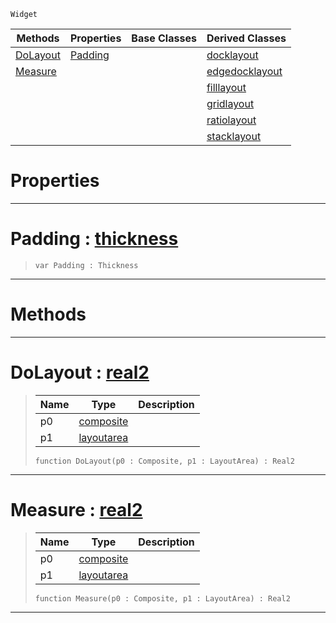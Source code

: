  `Widget`

|Methods|Properties|Base Classes|Derived Classes|
|---|---|---|---|
|[ DoLayout](https://github.com/ZilchEngine/ZilchDocs/blob/master/code_reference/class_reference/layout.markdown#dolayout-zero-engine-doc)|[ Padding](https://github.com/ZilchEngine/ZilchDocs/blob/master/code_reference/class_reference/layout.markdown#padding-zero-engine-docu)| |[docklayout](https://github.com/ZilchEngine/ZilchDocs/blob/master/code_reference/class_reference/docklayout.markdown)|
|[ Measure](https://github.com/ZilchEngine/ZilchDocs/blob/master/code_reference/class_reference/layout.markdown#measure-zero-engine-docu)| | |[edgedocklayout](https://github.com/ZilchEngine/ZilchDocs/blob/master/code_reference/class_reference/edgedocklayout.markdown)|
| | | |[filllayout](https://github.com/ZilchEngine/ZilchDocs/blob/master/code_reference/class_reference/filllayout.markdown)|
| | | |[gridlayout](https://github.com/ZilchEngine/ZilchDocs/blob/master/code_reference/class_reference/gridlayout.markdown)|
| | | |[ratiolayout](https://github.com/ZilchEngine/ZilchDocs/blob/master/code_reference/class_reference/ratiolayout.markdown)|
| | | |[stacklayout](https://github.com/ZilchEngine/ZilchDocs/blob/master/code_reference/class_reference/stacklayout.markdown)|


 #  Properties


---  
 #  Padding : [thickness](https://github.com/ZilchEngine/ZilchDocs/blob/master/code_reference/class_reference/thickness.markdown)

> 
> ``` lang=cpp, name=Nada
> var Padding : Thickness


---  
 #  Methods


---  
 #  DoLayout : [real2](https://github.com/ZilchEngine/ZilchDocs/blob/master/code_reference/nada_base_types/real2.markdown)

> 
> |Name|Type|Description|
> |---|---|---|
> |p0|[composite](https://github.com/ZilchEngine/ZilchDocs/blob/master/code_reference/class_reference/composite.markdown)| |
> |p1|[layoutarea](https://github.com/ZilchEngine/ZilchDocs/blob/master/code_reference/class_reference/layoutarea.markdown)| |
> ``` lang=cpp, name=Nada
> function DoLayout(p0 : Composite, p1 : LayoutArea) : Real2
> ``` 


---  
 #  Measure : [real2](https://github.com/ZilchEngine/ZilchDocs/blob/master/code_reference/nada_base_types/real2.markdown)

> 
> |Name|Type|Description|
> |---|---|---|
> |p0|[composite](https://github.com/ZilchEngine/ZilchDocs/blob/master/code_reference/class_reference/composite.markdown)| |
> |p1|[layoutarea](https://github.com/ZilchEngine/ZilchDocs/blob/master/code_reference/class_reference/layoutarea.markdown)| |
> ``` lang=cpp, name=Nada
> function Measure(p0 : Composite, p1 : LayoutArea) : Real2
> ``` 


---  
 

 
